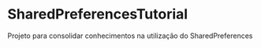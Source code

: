 # SharedPreferencesTutorial
Projeto para consolidar conhecimentos na utilização do SharedPreferences
